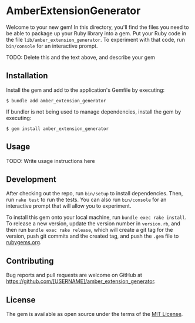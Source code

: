 # AmberExtensionGenerator

Welcome to your new gem! In this directory, you'll find the files you need to be able to package up your Ruby library into a gem. Put your Ruby code in the file `lib/amber_extension_generator`. To experiment with that code, run `bin/console` for an interactive prompt.

TODO: Delete this and the text above, and describe your gem

## Installation

Install the gem and add to the application's Gemfile by executing:

    $ bundle add amber_extension_generator

If bundler is not being used to manage dependencies, install the gem by executing:

    $ gem install amber_extension_generator

## Usage

TODO: Write usage instructions here

## Development

After checking out the repo, run `bin/setup` to install dependencies. Then, run `rake test` to run the tests. You can also run `bin/console` for an interactive prompt that will allow you to experiment.

To install this gem onto your local machine, run `bundle exec rake install`. To release a new version, update the version number in `version.rb`, and then run `bundle exec rake release`, which will create a git tag for the version, push git commits and the created tag, and push the `.gem` file to [rubygems.org](https://rubygems.org).

## Contributing

Bug reports and pull requests are welcome on GitHub at https://github.com/[USERNAME]/amber_extension_generator.

## License

The gem is available as open source under the terms of the [MIT License](https://opensource.org/licenses/MIT).
